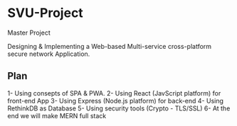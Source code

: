 # SVU-Project
Master Project

Designing & Implementing a Web-based Multi-service cross-platform secure network Application.

## Plan
  1- Using consepts of SPA & PWA.
  2- Using React (JavScript platform) for front-end App
  3- Using Express (Node.js platform) for back-end
  4- Using RethinkDB as Database
  5- Using security tools (Crypto - TLS/SSL)
  6- At the end we will make MERN full stack
  
  
